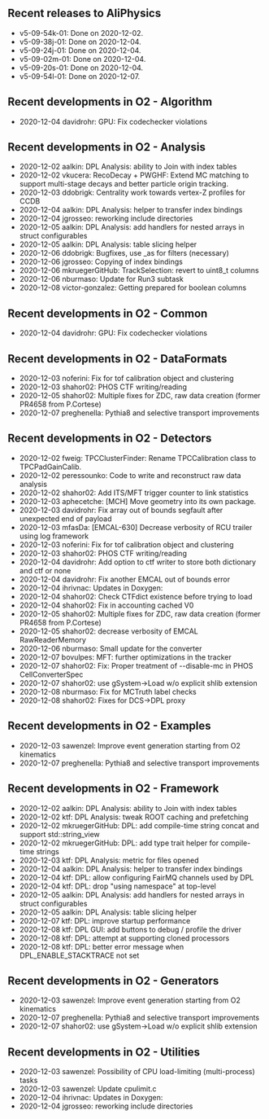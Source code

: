 ## Recent releases to AliPhysics
- v5-09-54k-01: Done on 2020-12-02.
- v5-09-38j-01: Done on 2020-12-04.
- v5-09-24j-01: Done on 2020-12-04.
- v5-09-02m-01: Done on 2020-12-04.
- v5-09-20s-01: Done on 2020-12-04.
- v5-09-54l-01: Done on 2020-12-07.
## Recent developments in O2 - Algorithm
- 2020-12-04 davidrohr: GPU: Fix codechecker violations
## Recent developments in O2 - Analysis
- 2020-12-02 aalkin: DPL Analysis: ability to Join with index tables
- 2020-12-02 vkucera: RecoDecay + PWGHF: Extend MC matching to support multi-stage decays and better particle origin tracking.
- 2020-12-03 ddobrigk: Centrality work towards vertex-Z profiles for CCDB
- 2020-12-04 aalkin: DPL Analysis: helper to transfer index bindings
- 2020-12-04 jgrosseo: reworking include directories
- 2020-12-05 aalkin: DPL Analysis: add handlers for nested arrays in struct configurables
- 2020-12-05 aalkin: DPL Analysis: table slicing helper
- 2020-12-06 ddobrigk: Bugfixes, use _as for filters (necessary)
- 2020-12-06 jgrosseo: Copying of index bindings
- 2020-12-06 mkruegerGitHub: TrackSelection: revert to uint8_t columns
- 2020-12-06 nburmaso: Update for Run3 subtask
- 2020-12-08 victor-gonzalez: Getting prepared for boolean columns
## Recent developments in O2 - Common
- 2020-12-04 davidrohr: GPU: Fix codechecker violations
## Recent developments in O2 - DataFormats
- 2020-12-03 noferini: Fix for tof calibration object and clustering
- 2020-12-03 shahor02: PHOS CTF writing/reading
- 2020-12-05 shahor02: Multiple fixes for ZDC, raw data creation (former PR4658 from P.Cortese)
- 2020-12-07 preghenella: Pythia8 and selective transport improvements
## Recent developments in O2 - Detectors
- 2020-12-02 fweig: TPCClusterFinder: Rename TPCCalibration class to TPCPadGainCalib.
- 2020-12-02 peressounko: Code to write and reconstruct raw data analysis
- 2020-12-02 shahor02: Add ITS/MFT trigger counter to link statistics
- 2020-12-03 aphecetche: [MCH] Move geometry into its own package.
- 2020-12-03 davidrohr: Fix array out of bounds segfault after unexpected end of payload
- 2020-12-03 mfasDa: [EMCAL-630] Decrease verbosity of RCU trailer using log framework
- 2020-12-03 noferini: Fix for tof calibration object and clustering
- 2020-12-03 shahor02: PHOS CTF writing/reading
- 2020-12-04 davidrohr: Add option to ctf writer to store both dictionary and ctf or none
- 2020-12-04 davidrohr: Fix another EMCAL out of bounds error
- 2020-12-04 ihrivnac: Updates in Doxygen:
- 2020-12-04 shahor02: Check CTFdict existence before trying to load
- 2020-12-04 shahor02: Fix in accounting cached V0
- 2020-12-05 shahor02: Multiple fixes for ZDC, raw data creation (former PR4658 from P.Cortese)
- 2020-12-05 shahor02: decrease verbosity of EMCAL RawReaderMemory
- 2020-12-06 nburmaso: Small update for the converter
- 2020-12-07 bovulpes: MFT: further optimizations in the tracker
- 2020-12-07 shahor02: Fix: Proper treatment of --disable-mc in PHOS CellConverterSpec
- 2020-12-07 shahor02: use gSystem->Load w/o explicit shlib extension
- 2020-12-08 nburmaso: Fix for MCTruth label checks
- 2020-12-08 shahor02: Fixes for DCS->DPL proxy
## Recent developments in O2 - Examples
- 2020-12-03 sawenzel: Improve event generation starting from O2 kinematics
- 2020-12-07 preghenella: Pythia8 and selective transport improvements
## Recent developments in O2 - Framework
- 2020-12-02 aalkin: DPL Analysis: ability to Join with index tables
- 2020-12-02 ktf: DPL Analysis: tweak ROOT caching and prefetching
- 2020-12-02 mkruegerGitHub: DPL: add compile-time string concat and support std::string_view
- 2020-12-02 mkruegerGitHub: DPL: add type trait helper for compile-time strings
- 2020-12-03 ktf: DPL Analysis: metric for files opened
- 2020-12-04 aalkin: DPL Analysis: helper to transfer index bindings
- 2020-12-04 ktf: DPL: allow configuring FairMQ channels used by DPL
- 2020-12-04 ktf: DPL: drop "using namespace" at top-level
- 2020-12-05 aalkin: DPL Analysis: add handlers for nested arrays in struct configurables
- 2020-12-05 aalkin: DPL Analysis: table slicing helper
- 2020-12-07 ktf: DPL: improve startup performance
- 2020-12-08 ktf: DPL GUI: add buttons to debug / profile the driver
- 2020-12-08 ktf: DPL: attempt at supporting cloned processors
- 2020-12-08 ktf: DPL: better error message when DPL_ENABLE_STACKTRACE not set
## Recent developments in O2 - Generators
- 2020-12-03 sawenzel: Improve event generation starting from O2 kinematics
- 2020-12-07 preghenella: Pythia8 and selective transport improvements
- 2020-12-07 shahor02: use gSystem->Load w/o explicit shlib extension
## Recent developments in O2 - Utilities
- 2020-12-03 sawenzel: Possibility of CPU load-limiting (multi-process) tasks
- 2020-12-03 sawenzel: Update cpulimit.c
- 2020-12-04 ihrivnac: Updates in Doxygen:
- 2020-12-04 jgrosseo: reworking include directories
